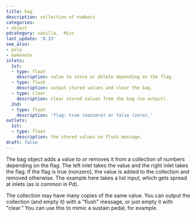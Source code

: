 ```yaml
---
title: bag
description: collection of numbers
categories:
- object
pdcategory: vanilla,  Misc
last_update: '0.33'
see_also:
- poly
- makenote
inlets:
  1st:
  - type: float
    description: value to store or delete depending on the flag.
  - type: flush
    description: output stored values and clear the bag.
  - type: clear
    description: clear stored values from the bag (no output).
  2nd:
  - type: float
    description: 'flag: true (nonzero) or false (zero).'
outlets:
  1st:
  - type: float
    description: the stored values on flush message.
draft: false
---
```

The bag object adds a value to or removes it from a collection of numbers depending on the flag. The left inlet takes the value and the right inlet takes the flag. If the flag is true (nonzero), the value is added to the collection and removed otherwise. The example here takes a list input, which gets spread at inlets (as is common in Pd).

The collection may have many copies of the same value. You can output the collection (and empty it) with a "flush" message, or just empty it with "clear." You can use this to mimic a sustain pedal, for example.
